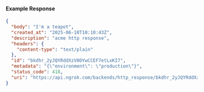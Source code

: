 <!-- Code generated for API Clients. DO NOT EDIT. -->

#### Example Response

```json
{
  "body": "I'm a teapot",
  "created_at": "2025-06-10T10:10:43Z",
  "description": "acme http response",
  "headers": {
    "content-type": "text/plain"
  },
  "id": "bkdhr_2yJQYRddXzV0OYwCCEF7etLxKI7",
  "metadata": "{\"environment\": \"production\"}",
  "status_code": 418,
  "uri": "https://api.ngrok.com/backends/http_response/bkdhr_2yJQYRddXzV0OYwCCEF7etLxKI7"
}
```
